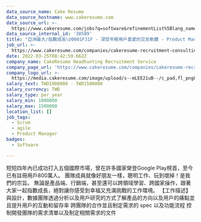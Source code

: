 ```yaml
---
data_source_name: Cake Resume
data_source_hostname: www.cakeresume.com
data_source_url: >-
  https://www.cakeresume.com/jobs?q=software&refinementList%5Blang_name%5D%5B0%5D=English&refinementList%5Bsalary_type%5D=per_year&range%5Bsalary_range%5D%5Bmin%5D=1000000&page=2
data_source_internal_id: '38509'
title: "亞洲最大/指數成長\U0001F31F - 深受年輕用戶喜愛的交友軟體 - Product Manager - AC"
job_url: >-
  https://www.cakeresume.com/companies/cakeresume-recruitment-consulting/jobs/cd08e2
date: 2022-03-25T08:42:59.662Z
company_name: CakeResume Headhunting Recruitment Service
company_page_url: 'https://www.cakeresume.com/companies/cakeresume-recruitment-consulting'
company_logo_url: >-
  https://media.cakeresume.com/image/upload/s--mLEE21uB--/c_pad,fl_png8,h_200,w_200/v1620881212/vdbipassrdfr8omwzeq6.png
salary_text: TWD1000000 - TWD1500000
salary_currency: TWD
salary_type: per_year
salary_min: 1000000
salary_max: 1500000
location_list: []
job_tags:
  - Scrum
  - agile
  - Product Manager
badges:
  - Software

---
```


短短四年內已成功打入五個國際市場，曾在許多國家榮登Google Play榜首，至今已有註冊用戶800萬人。 團隊成員就像好朋友一樣，聰明工作、玩到壞掉！是我們的宗旨。 無論是產品端、行銷端，甚至還可以跨領域學習、跨國家操作，跟著大家一起指數成⻑，絕對讓你感受到幸福又充滿挑戰的工作環境。 【工作描述】 與設計，數據團隊透過分析以及用戶研究的方式了解產品的方向以及用戶的痛點並且提升用戶的互動和留存率 跨團隊的合作並且制定需求的 spec 以及功能流程 控制開發團隊的需求清單以及制定相關需求的文件